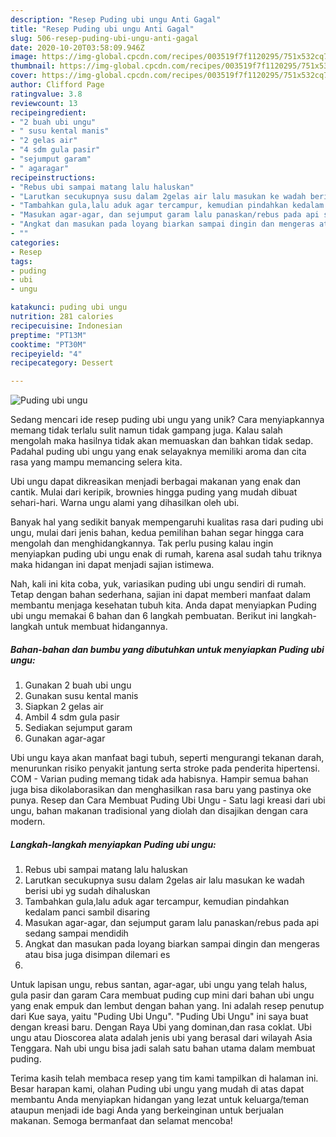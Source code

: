 ```yaml
---
description: "Resep Puding ubi ungu Anti Gagal"
title: "Resep Puding ubi ungu Anti Gagal"
slug: 506-resep-puding-ubi-ungu-anti-gagal
date: 2020-10-20T03:58:09.946Z
image: https://img-global.cpcdn.com/recipes/003519f7f1120295/751x532cq70/puding-ubi-ungu-foto-resep-utama.jpg
thumbnail: https://img-global.cpcdn.com/recipes/003519f7f1120295/751x532cq70/puding-ubi-ungu-foto-resep-utama.jpg
cover: https://img-global.cpcdn.com/recipes/003519f7f1120295/751x532cq70/puding-ubi-ungu-foto-resep-utama.jpg
author: Clifford Page
ratingvalue: 3.8
reviewcount: 13
recipeingredient:
- "2 buah ubi ungu"
- " susu kental manis"
- "2 gelas air"
- "4 sdm gula pasir"
- "sejumput garam"
- " agaragar"
recipeinstructions:
- "Rebus ubi sampai matang lalu haluskan"
- "Larutkan secukupnya susu dalam 2gelas air lalu masukan ke wadah berisi ubi yg sudah dihaluskan"
- "Tambahkan gula,lalu aduk agar tercampur, kemudian pindahkan kedalam panci sambil disaring"
- "Masukan agar-agar, dan sejumput garam lalu panaskan/rebus pada api sedang sampai mendidih"
- "Angkat dan masukan pada loyang biarkan sampai dingin dan mengeras atau bisa juga disimpan dilemari es"
- ""
categories:
- Resep
tags:
- puding
- ubi
- ungu

katakunci: puding ubi ungu 
nutrition: 281 calories
recipecuisine: Indonesian
preptime: "PT13M"
cooktime: "PT30M"
recipeyield: "4"
recipecategory: Dessert

---
```



![Puding ubi ungu](https://img-global.cpcdn.com/recipes/003519f7f1120295/751x532cq70/puding-ubi-ungu-foto-resep-utama.jpg)

Sedang mencari ide resep puding ubi ungu yang unik? Cara menyiapkannya memang tidak terlalu sulit namun tidak gampang juga. Kalau salah mengolah maka hasilnya tidak akan memuaskan dan bahkan tidak sedap. Padahal puding ubi ungu yang enak selayaknya memiliki aroma dan cita rasa yang mampu memancing selera kita.

Ubi ungu dapat dikreasikan menjadi berbagai makanan yang enak dan cantik. Mulai dari keripik, brownies hingga puding yang mudah dibuat sehari-hari. Warna ungu alami yang dihasilkan oleh ubi.

Banyak hal yang sedikit banyak mempengaruhi kualitas rasa dari puding ubi ungu, mulai dari jenis bahan, kedua pemilihan bahan segar hingga cara mengolah dan menghidangkannya. Tak perlu pusing kalau ingin menyiapkan puding ubi ungu enak di rumah, karena asal sudah tahu triknya maka hidangan ini dapat menjadi sajian istimewa.


Nah, kali ini kita coba, yuk, variasikan puding ubi ungu sendiri di rumah. Tetap dengan bahan sederhana, sajian ini dapat memberi manfaat dalam membantu menjaga kesehatan tubuh kita. Anda dapat menyiapkan Puding ubi ungu memakai 6 bahan dan 6 langkah pembuatan. Berikut ini langkah-langkah untuk membuat hidangannya.

<!--inarticleads1-->

##### Bahan-bahan dan bumbu yang dibutuhkan untuk menyiapkan Puding ubi ungu:

1. Gunakan 2 buah ubi ungu
1. Gunakan  susu kental manis
1. Siapkan 2 gelas air
1. Ambil 4 sdm gula pasir
1. Sediakan sejumput garam
1. Gunakan  agar-agar


Ubi ungu kaya akan manfaat bagi tubuh, seperti mengurangi tekanan darah, menurunkan risiko penyakit jantung serta stroke pada penderita hipertensi. COM - Varian puding memang tidak ada habisnya. Hampir semua bahan juga bisa dikolaborasikan dan menghasilkan rasa baru yang pastinya oke punya. Resep dan Cara Membuat Puding Ubi Ungu - Satu lagi kreasi dari ubi ungu, bahan makanan tradisional yang diolah dan disajikan dengan cara modern. 

<!--inarticleads2-->

##### Langkah-langkah menyiapkan Puding ubi ungu:

1. Rebus ubi sampai matang lalu haluskan
1. Larutkan secukupnya susu dalam 2gelas air lalu masukan ke wadah berisi ubi yg sudah dihaluskan
1. Tambahkan gula,lalu aduk agar tercampur, kemudian pindahkan kedalam panci sambil disaring
1. Masukan agar-agar, dan sejumput garam lalu panaskan/rebus pada api sedang sampai mendidih
1. Angkat dan masukan pada loyang biarkan sampai dingin dan mengeras atau bisa juga disimpan dilemari es
1. 


Untuk lapisan ungu, rebus santan, agar-agar, ubi ungu yang telah halus, gula pasir dan garam Cara membuat puding cup mini dari bahan ubi ungu yang enak empuk dan lembut dengan bahan yang. Ini adalah resep penutup dari Kue saya, yaitu &#34;Puding Ubi Ungu&#34;. &#34;Puding Ubi Ungu&#34; ini saya buat dengan kreasi baru. Dengan Raya Ubi yang dominan,dan rasa coklat. Ubi ungu atau Dioscorea alata adalah jenis ubi yang berasal dari wilayah Asia Tenggara. Nah ubi ungu bisa jadi salah satu bahan utama dalam membuat puding. 

Terima kasih telah membaca resep yang tim kami tampilkan di halaman ini. Besar harapan kami, olahan Puding ubi ungu yang mudah di atas dapat membantu Anda menyiapkan hidangan yang lezat untuk keluarga/teman ataupun menjadi ide bagi Anda yang berkeinginan untuk berjualan makanan. Semoga bermanfaat dan selamat mencoba!
